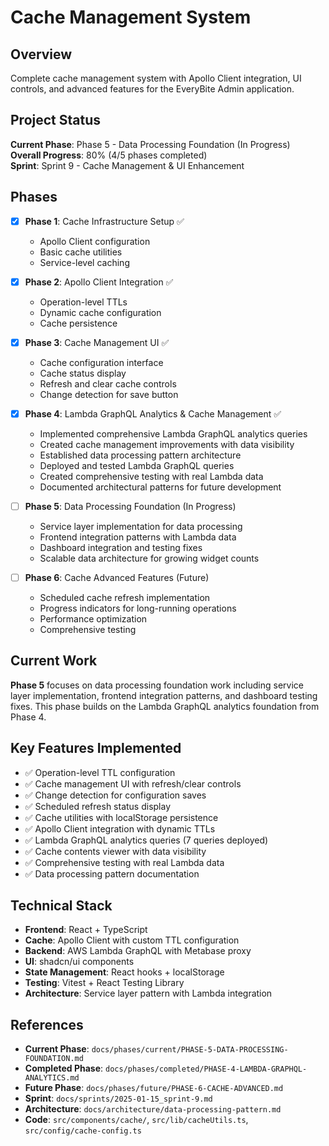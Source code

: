 # Cache Management System

## Overview

Complete cache management system with Apollo Client integration, UI controls, and advanced features for the EveryBite Admin application.

## Project Status

**Current Phase**: Phase 5 - Data Processing Foundation (In Progress)  
**Overall Progress**: 80% (4/5 phases completed)  
**Sprint**: Sprint 9 - Cache Management & UI Enhancement

## Phases

- [x] **Phase 1**: Cache Infrastructure Setup ✅
  - Apollo Client configuration
  - Basic cache utilities
  - Service-level caching

- [x] **Phase 2**: Apollo Client Integration ✅
  - Operation-level TTLs
  - Dynamic cache configuration
  - Cache persistence

- [x] **Phase 3**: Cache Management UI ✅
  - Cache configuration interface
  - Cache status display
  - Refresh and clear cache controls
  - Change detection for save button

- [x] **Phase 4**: Lambda GraphQL Analytics & Cache Management ✅
  - Implemented comprehensive Lambda GraphQL analytics queries
  - Created cache management improvements with data visibility
  - Established data processing pattern architecture
  - Deployed and tested Lambda GraphQL queries
  - Created comprehensive testing with real Lambda data
  - Documented architectural patterns for future development

- [ ] **Phase 5**: Data Processing Foundation (In Progress)
  - Service layer implementation for data processing
  - Frontend integration patterns with Lambda data
  - Dashboard integration and testing fixes
  - Scalable data architecture for growing widget counts

- [ ] **Phase 6**: Cache Advanced Features (Future)
  - Scheduled cache refresh implementation
  - Progress indicators for long-running operations
  - Performance optimization
  - Comprehensive testing

## Current Work

**Phase 5** focuses on data processing foundation work including service layer implementation, frontend integration patterns, and dashboard testing fixes. This phase builds on the Lambda GraphQL analytics foundation from Phase 4.

## Key Features Implemented

- ✅ Operation-level TTL configuration
- ✅ Cache management UI with refresh/clear controls
- ✅ Change detection for configuration saves
- ✅ Scheduled refresh status display
- ✅ Cache utilities with localStorage persistence
- ✅ Apollo Client integration with dynamic TTLs
- ✅ Lambda GraphQL analytics queries (7 queries deployed)
- ✅ Cache contents viewer with data visibility
- ✅ Comprehensive testing with real Lambda data
- ✅ Data processing pattern documentation

## Technical Stack

- **Frontend**: React + TypeScript
- **Cache**: Apollo Client with custom TTL configuration
- **Backend**: AWS Lambda GraphQL with Metabase proxy
- **UI**: shadcn/ui components
- **State Management**: React hooks + localStorage
- **Testing**: Vitest + React Testing Library
- **Architecture**: Service layer pattern with Lambda integration

## References

- **Current Phase**: `docs/phases/current/PHASE-5-DATA-PROCESSING-FOUNDATION.md`
- **Completed Phase**: `docs/phases/completed/PHASE-4-LAMBDA-GRAPHQL-ANALYTICS.md`
- **Future Phase**: `docs/phases/future/PHASE-6-CACHE-ADVANCED.md`
- **Sprint**: `docs/sprints/2025-01-15_sprint-9.md`
- **Architecture**: `docs/architecture/data-processing-pattern.md`
- **Code**: `src/components/cache/`, `src/lib/cacheUtils.ts`, `src/config/cache-config.ts`
